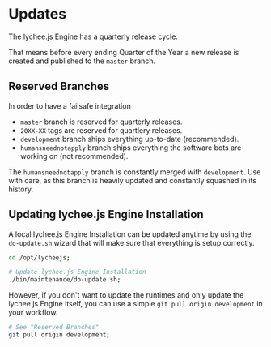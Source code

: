 
# Updates

The lychee.js Engine has a quarterly release cycle.

That means before every ending Quarter of the Year
a new release is created and published to the `master`
branch.



## Reserved Branches

In order to have a failsafe integration

- `master` branch is reserved for quarterly releases.
- `20XX-XX` tags are reserved for quartlery releases.
- `development` branch ships everything up-to-date (recommended).
- `humansneednotapply` branch ships everything the software bots are working on (not recommended).

The `humansneednotapply` branch is constantly merged
with `development`. Use with care, as this branch is
heavily updated and constantly squashed in its history.



## Updating lychee.js Engine Installation

A local lychee.js Engine Installation can be updated
anytime by using the `do-update.sh` wizard that will
make sure that everything is setup correctly.

```bash
cd /opt/lycheejs;

# Update lychee.js Engine Installation
./bin/maintenance/do-update.sh;
```

However, if you don't want to update the runtimes and
only update the lychee.js Engine itself, you can use
a simple `git pull origin development` in your workflow.

```bash
# See "Reserved Branches"
git pull origin development;
```

